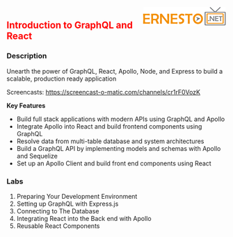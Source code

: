 <img align="right" src="./logo.png">

<h2><span style="color:red;">Introduction to GraphQL and React</span></h2>

### Description

Unearth the power of GraphQL, React, Apollo, Node, and Express to build a scalable, production ready application

Screencasts: https://screencast-o-matic.com/channels/cr1rF0VozK

**Key Features**

- Build full stack applications with modern APIs using GraphQL and Apollo
- Integrate Apollo into React and build frontend components using GraphQL
- Resolve data from multi-table database and system architectures
- Build a GraphQL API by implementing models and schemas with Apollo and Sequelize
- Set up an Apollo Client and build front end components using React

### Labs

1. Preparing Your Development Environment
2. Setting up GraphQL with Express.js
3. Connecting to The Database
4. Integrating React into the Back end with Apollo
5. Reusable React Components

